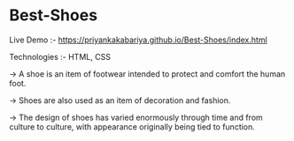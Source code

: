 # Best-Shoes

Live Demo :-
https://priyankakabariya.github.io/Best-Shoes/index.html


Technologies :- HTML, CSS

-> A shoe is an item of footwear intended to protect and comfort the human foot. 

-> Shoes are also used as an item of decoration and fashion. 

-> The design of shoes has varied enormously through time and from culture to culture, with appearance originally being tied to function.
